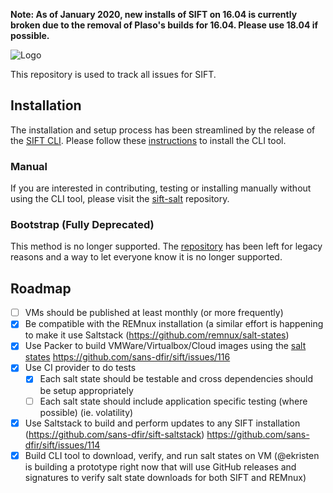 **Note: As of January 2020, new installs of SIFT on 16.04 is currently broken due to the removal of Plaso's builds for 16.04. Please use 18.04 if possible.**

![Logo](https://digital-forensics.sans.org/images/sift.png)

This repository is used to track all issues for SIFT. 

## Installation

The installation and setup process has been streamlined by the release of the [SIFT CLI](https://github.com/sans-dfir/sift-cli). Please follow these [instructions](https://github.com/sans-dfir/sift-cli#installation) to install the CLI tool.

### Manual 

If you are interested in contributing, testing or installing manually without using the CLI tool, please visit the [sift-salt](https://github.com/sans-dfir/sift-saltstack) repository.

### Bootstrap (Fully Deprecated)

This method is no longer supported. The [repository](https://github.com/sans-dfir/sift-bootstrap) has been left for legacy reasons and a way to let everyone know it is no longer supported.

## Roadmap

* [ ] VMs should be published at least monthly (or more frequently)
* [x] Be compatible with the REMnux installation (a similar effort is happening to make it use Saltstack (https://github.com/remnux/salt-states)
* [x] Use Packer to build VMWare/Virtualbox/Cloud images using the [salt states](https://github.com/sans-dfir/sift-saltstack) https://github.com/sans-dfir/sift/issues/116
* [x] Use CI provider to do tests
  * [x] Each salt state should be testable and cross dependencies should be setup appropriately
  * [ ] Each salt state should include application specific testing (where possible) (ie. volatility)
* [x] Use Saltstack to build and perform updates to any SIFT installation (https://github.com/sans-dfir/sift-saltstack) https://github.com/sans-dfir/sift/issues/114
* [x] Build CLI tool to download, verify, and run salt states on VM (@ekristen is building a prototype right now that will use GitHub releases and signatures to verify salt state downloads for both SIFT and REMnux)

